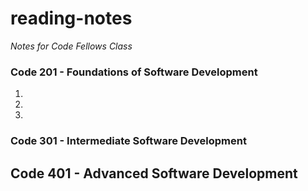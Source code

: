 # reading-notes

*Notes for Code Fellows Class*


### Code 201 - Foundations of Software Development

1.
2.
3.



### Code 301 - Intermediate Software Development

## Code 401 - Advanced Software Development
